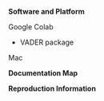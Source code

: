 **Software and Platform**

Google Colab
  - VADER package

    
Mac

**Documentation Map**

**Reproduction Information**
